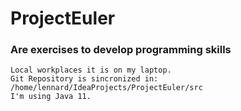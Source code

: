 # ProjectEuler
### Are exercises to develop programming skills

````
Local workplaces it is on my laptop.
Git Repository is sincronized in: /home/lennard/IdeaProjects/ProjectEuler/src 
I'm using Java 11.
````